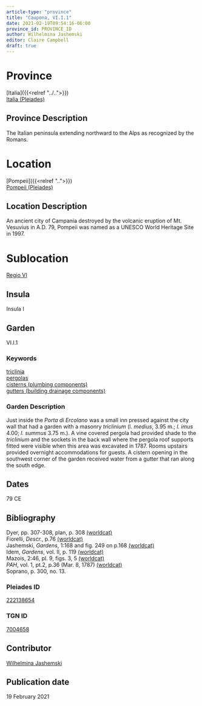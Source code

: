 ```yaml
---
article-type: "province"
title: "Caupona, VI.I.1"
date: 2021-02-19T09:54:16-06:00
province_id: PROVINCE_ID
author: Wilhelmina Jashemski
editor: Claire Campbell
draft: true
---
```


# Province
[Italia]({{<relref "../..">}}) \
[Italia (Pleiades)](https://pleiades.stoa.org/places/1052)
<!--- Content of Province heading --->

## Province Description
The Italian peninsula extending northward to the Alps as recognized by the Romans.
<!-- DESCRIPTION -->


# Location
[Pompeii]({{<relref "..">}}) \
[Pompeii (Pleiades)](https://pleiades.stoa.org/places/433032)
<!-- [Colonia Claudia Ara Agrippinensium (Cologne)](https://pleiades.stoa.org/places/108751) -->

## Location Description
An ancient city of Campania destroyed by the volcanic eruption of Mt. Vesuvius in A.D. 79, Pompeii was named as a UNESCO World Heritage Site in 1997.
<!-- LEAVE THIS BLANK FOR NOW -->

# Sublocation
[Regio VI](https://pleiades.stoa.org/places/984330151)
<!--
[AREA WITHIN LOCATION, LIKE “PALATINE HILL”](GEOREFERENCE LINK)
A sublocation is any area larger than an individual garden, but located within a location. I would always try to include a link to a controlled vocabulary here if possible. This ID may well be different from the Garden ID, e.g., Pompeii versus a Garden in one of the houses which has its own Pleiades ID.
-->

## Insula
Insula I
<!-- DESCRIPTION -->

## Garden
VI.I.1
<!-- List of gardens in province -->
<!-- May be left blank for now -->

### Keywords
[triclinia](http://vocab.getty.edu/page/aat/300004359) \
[pergolas](http://vocab.getty.edu/page/aat/300006783) \
[cisterns (plumbing components)](http://vocab.getty.edu/page/aat/300052558) \
[gutters (building drainage components)](http://vocab.getty.edu/page/aat/300052565)

### Garden Description
Just inside the *Porta di Ercolano* was a small inn pressed against the city wall that had a garden with a masonry *triclinium* (l. *medius*, 3.95 m.; *l. imus* 4.00; *l. summus* 3.75 m.). A vine covered pergola had provided shade to the *triclinium* and the sockets in the back wall where the pergola roof supports fitted were visible when this area was excavated in 1787. Rooms upstairs provided overnight accommodations for guests. A cistern opening in the southwest corner of the garden received water from a gutter that ran along the south edge.

## Dates
79 CE
<!-- Format: For now, include dates exactly as written in the document. We will revisit the question of date formatting once more data have been collected. -->
<!-- If no date, use "unspecified" -->

## Bibliography
Dyer, pp. 307-308, plan, p. 308 [(worldcat)](https://www.worldcat.org/title/pompeii-its-history-buildings-and-antiquities-an-account-of-the-destruction-of-the-city-with-a-full-description-of-the-remains-and-of-the-recent-excavations-and-also-an-itinerary-for-visitors/oclc/944931081&referer=brief_results) \
Fiorelli, *Descr.*, p.76 [(worldcat)](https://www.worldcat.org/title/la-descrizione-di-pompei-1875-con-una-cronistoria-per-immagini-e-la-lettera-alla-guardia-nazionale-del-distretto-di-castellammare-di-stabia/oclc/1074056884&referer=brief_results) \
Jashemski, *Gardens*, 1:168 and fig. 249 on p.168 [(worldcat)](https://www.worldcat.org/title/gardens-of-pompeii-2-herculaneum-and-the-villas-destroyed-by-vesuvius/oclc/921816405) \
Idem, *Gardens*, vol. II, p. 119 [(worldcat)](https://www.worldcat.org/title/gardens-of-pompeii-2-herculaneum-and-the-villas-destroyed-by-vesuvius/oclc/921816405) \
Mazois, 2:46, pl. 9, figs. 3, 5 [(worldcat)](https://www.worldcat.org/title/ruines-de-pompei-dessinees-et-mesurees-pendant-les-annees-mdcccix-mdcccx-mdcccxi/oclc/874412631&referer=brief_results) \
*PAH*, vol. 1, pt.2, p.36 (Mar. 8, 1787) [(worldcat)](http://www.worldcat.org/oclc/568028156) \
Soprano, p. 300, no. 13. 
<!--
- BIB_ENTRY [(worldcat)](WORLDCAT_LINK_URL)
-->


### Pleiades ID
[222138654](https://pleiades.stoa.org/places/222138654)
<!-- N.B. This should be as specific as it can be, i.e., to the garden, sublocation, location, or province. -->

<!-- [PLEIADES_ID](https://pleiades.stoa.org/places/PLEIADES_ID) -->

### TGN ID
[7004658](http://www.getty.edu/vow/TGNFullDisplay?find=&place=&nation=&english=Y&subjectid=7004658)
<!-- N.B. This should be as specific as it can be, i.e., to the garden, sublocation, location, or province. -->

<!-- [TGN_ID](http://vocab.getty.edu/page/tgn/TGN_ID) -->

## Contributor
[Wilhelmina Jashemski](https://lib.guides.umd.edu/c.php?g=326514&p=2193250)
<!-- [AUTHOR_NAME](AUTHOR_LINK) -->


## Publication date
19 February 2021
<!-- Format: dd MONTH_NAME yyyy -->

<!-- DATE -->